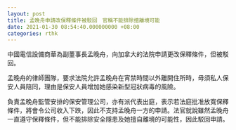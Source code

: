 ```yaml
---
layout: post
title: 孟晚舟申請改保釋條件被駁回　官稱不能排除擅離境可能
date: 2021-01-30 08:54:40.000000000 +08:00
categories: rthk
---
```


中國電信設備商華為副董事長孟晚舟，向加拿大的法院申請更改保釋條件，但被駁回。

孟晚舟的律師團隊，要求法院允許孟晚舟在宵禁時間以外離開住所時，毋須私人保安人員陪同，理由是保安人員增加她感染新型冠狀病毒的風險。

負責孟晚舟監管安排的保安管理公司，亦有派代表出庭，表示若法庭批准放寬保釋條件，將會令公司收入下跌，因此不支持孟晚舟一方的申請。法官就說雖然孟晚舟一直遵守保釋條件，但不能排除安全隱患及她擅自離境的可能性，因此駁回申請。
